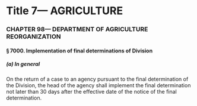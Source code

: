 
# Title 7— AGRICULTURE
### CHAPTER 98— DEPARTMENT OF AGRICULTURE REORGANIZATION
#### § 7000. Implementation of final determinations of Division
##### (a) In general

On the return of a case to an agency pursuant to the final determination of the Division, the head of the agency shall implement the final determination not later than 30 days after the effective date of the notice of the final determination.
